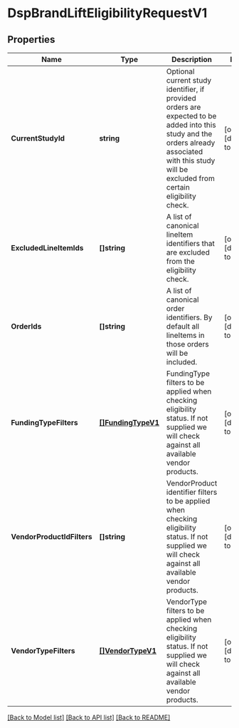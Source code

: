 # DspBrandLiftEligibilityRequestV1

## Properties
Name | Type | Description | Notes
------------ | ------------- | ------------- | -------------
**CurrentStudyId** | **string** | Optional current study identifier, if provided orders are expected to be added into this study and the orders already associated with this study will be excluded from certain eligibility check. | [optional] [default to null]
**ExcludedLineItemIds** | **[]string** | A list of canonical lineItem identifiers that are excluded from the eligibility check. | [optional] [default to null]
**OrderIds** | **[]string** | A list of canonical order identifiers. By default all lineItems in those orders will be included. | [optional] [default to null]
**FundingTypeFilters** | [**[]FundingTypeV1**](FundingTypeV1.md) | FundingType filters to be applied when checking eligibility status. If not supplied we will check against all available vendor products. | [optional] [default to null]
**VendorProductIdFilters** | **[]string** | VendorProduct identifier filters to be applied when checking eligibility status. If not supplied we will check against all available vendor products. | [optional] [default to null]
**VendorTypeFilters** | [**[]VendorTypeV1**](VendorTypeV1.md) | VendorType filters to be applied when checking eligibility status. If not supplied we will check against all available vendor products. | [optional] [default to null]

[[Back to Model list]](../README.md#documentation-for-models) [[Back to API list]](../README.md#documentation-for-api-endpoints) [[Back to README]](../README.md)

